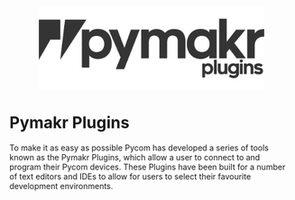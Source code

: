 <p align="center"><img src ="../../img/pymakr-logo.png" width="400"></p>

# Pymakr Plugins

To make it as easy as possible Pycom has developed a series of tools known as the Pymakr Plugins, which allow a user to connect to and program their Pycom devices. These Plugins have been built for a number of text editors and IDEs to allow for users to select their favourite development environments.
